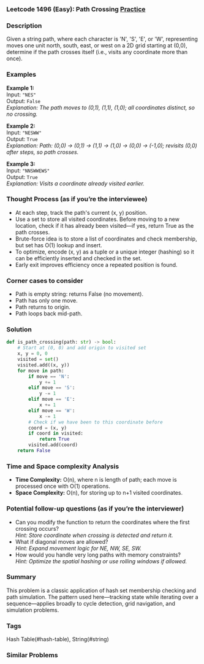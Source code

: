 ### Leetcode 1496 (Easy): Path Crossing [Practice](https://leetcode.com/problems/path-crossing/)

### Description  
Given a string path, where each character is 'N', 'S', 'E', or 'W', representing moves one unit north, south, east, or west on a 2D grid starting at (0,0), determine if the path crosses itself (i.e., visits any coordinate more than once).

### Examples  

**Example 1:**  
Input: `"NES"`  
Output: `False`  
*Explanation: The path moves to (0,1), (1,1), (1,0); all coordinates distinct, so no crossing.*

**Example 2:**  
Input: `"NESWW"`  
Output: `True`  
*Explanation: Path: (0,0) → (0,1) → (1,1) → (1,0) → (0,0) → (-1,0); revisits (0,0) after steps, so path crosses.*

**Example 3:**  
Input: `"NNSWWEWS"`  
Output: `True`  
*Explanation: Visits a coordinate already visited earlier.*


### Thought Process (as if you’re the interviewee)  
- At each step, track the path's current (x, y) position.
- Use a set to store all visited coordinates. Before moving to a new location, check if it has already been visited—if yes, return True as the path crosses.
- Brute-force idea is to store a list of coordinates and check membership, but set has O(1) lookup and insert.
- To optimize, encode (x, y) as a tuple or a unique integer (hashing) so it can be efficiently inserted and checked in the set.
- Early exit improves efficiency once a repeated position is found.


### Corner cases to consider  
- Path is empty string: returns False (no movement).
- Path has only one move.
- Path returns to origin.
- Path loops back mid-path.


### Solution

```python
def is_path_crossing(path: str) -> bool:
    # Start at (0, 0) and add origin to visited set
    x, y = 0, 0
    visited = set()
    visited.add((x, y))
    for move in path:
        if move == 'N':
            y += 1
        elif move == 'S':
            y -= 1
        elif move == 'E':
            x += 1
        elif move == 'W':
            x -= 1
        # Check if we have been to this coordinate before
        coord = (x, y)
        if coord in visited:
            return True
        visited.add(coord)
    return False
```

### Time and Space complexity Analysis  
- **Time Complexity:** O(n), where n is length of path; each move is processed once with O(1) operations.
- **Space Complexity:** O(n), for storing up to n+1 visited coordinates.


### Potential follow-up questions (as if you’re the interviewer)  
- Can you modify the function to return the coordinates where the first crossing occurs?  
  *Hint: Store coordinate when crossing is detected and return it.*
- What if diagonal moves are allowed?  
  *Hint: Expand movement logic for NE, NW, SE, SW.*
- How would you handle very long paths with memory constraints?  
  *Hint: Optimize the spatial hashing or use rolling windows if allowed.*

### Summary
This problem is a classic application of hash set membership checking and path simulation. The pattern used here—tracking state while iterating over a sequence—applies broadly to cycle detection, grid navigation, and simulation problems.

### Tags
Hash Table(#hash-table), String(#string)

### Similar Problems
